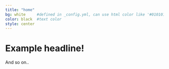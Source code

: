 ```yaml
---
title: "home"
bg: white     #defined in _config.yml, can use html color like '#010101'
color: black  #text color
style: center
---
```


# Example headline!

And so on..
